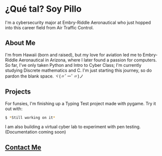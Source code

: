 # ¿Qué tal? Soy Pillo
I'm a cybersecurity major at Embry-Riddle Aeronautical who just hopped into this career field from Air Traffic Control.


## About Me
I'm from Hawaii (born and raised), but my love for aviation led me to Embry-Riddle Aeronautical in Arizona, where I later found a passion for computers. So far, I've only taken Python and Intro to Cyber Class; I'm currently studying Discrete mathematics and C. I'm just starting this journey, so do pardon the blank space. ヾ(〃ﾟーﾟ〃)ノ


## Projects
For funsies, I'm finishing up a Typing Test project made with pygame. Try it out with:
```sh
$ *Still working on it*
```

I am also building a virtual cyber lab to experiment with pen testing. (Documentation coming soon)


## [Contact Me](mailto:Duenaslj@my.erau.edu?subject=%20Github%20Inquiry%20)


